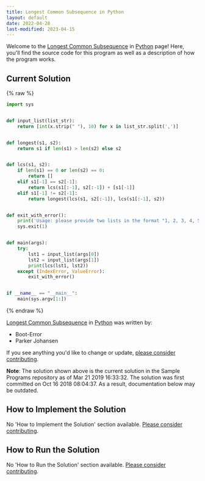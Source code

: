 ```yaml
---
title: Longest Common Subsequence in Python
layout: default
date: 2022-04-28
last-modified: 2023-04-15
---
```


Welcome to the [Longest Common Subsequence](https://sampleprograms.io/projects/longest-common-subsequence) in [Python](https://sampleprograms.io/languages/python) page! Here, you'll find the source code for this program as well as a description of how the program works.

## Current Solution

{% raw %}

```python
import sys


def input_list(list_str):
    return [int(x.strip(" "), 10) for x in list_str.split(',')]


def longest(s1, s2):
    return s1 if len(s1) > len(s2) else s2


def lcs(s1, s2):
    if len(s1) == 0 or len(s2) == 0:
        return []
    elif s1[-1] == s2[-1]:
        return lcs(s1[:-1], s2[:-1]) + [s1[-1]]
    elif s1[-1] != s2[-1]:
        return longest(lcs(s1, s2[:-1]), lcs(s1[:-1], s2))


def exit_with_error():
    print('Usage: please provide two lists in the format "1, 2, 3, 4, 5"')
    sys.exit(1)


def main(args):
    try:
        lst1 = input_list(args[0])
        lst2 = input_list(args[1])
        print(lcs(lst1, lst2))
    except (IndexError, ValueError):
        exit_with_error()


if __name__ == "__main__":
    main(sys.argv[1:])
```

{% endraw %}

[Longest Common Subsequence](https://sampleprograms.io/projects/longest-common-subsequence) in [Python](https://sampleprograms.io/languages/python) was written by:

- Boot-Error
- Parker Johansen

If you see anything you'd like to change or update, [please consider contributing](https://github.com/TheRenegadeCoder/sample-programs).

**Note**: The solution shown above is the current solution in the Sample Programs repository as of Mar 21 2019 16:33:32. The solution was first committed on Oct 16 2018 08:04:37. As a result, documentation below may be outdated.

## How to Implement the Solution

No 'How to Implement the Solution' section available. [Please consider contributing](https://github.com/TheRenegadeCoder/sample-programs-website).

## How to Run the Solution

No 'How to Run the Solution' section available. [Please consider contributing](https://github.com/TheRenegadeCoder/sample-programs-website).